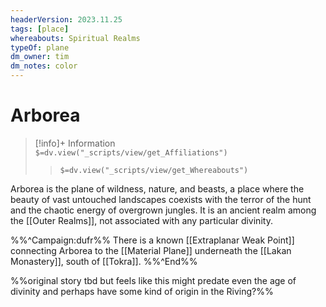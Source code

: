 ```yaml
---
headerVersion: 2023.11.25
tags: [place]
whereabouts: Spiritual Realms
typeOf: plane
dm_owner: tim
dm_notes: color
---
```

# Arborea
>[!info]+ Information  
> `$=dv.view("_scripts/view/get_Affiliations")`  
>> `$=dv.view("_scripts/view/get_Whereabouts")`

Arborea is the plane of wildness, nature, and beasts, a place where the beauty of vast untouched landscapes coexists with the terror of the hunt and the chaotic energy of overgrown jungles. It is an ancient realm among the [[Outer Realms]], not associated with any particular divinity.

%%^Campaign:dufr%%
There is a known [[Extraplanar Weak Point]] connecting Arborea to the [[Material Plane]] underneath the [[Lakan Monastery]], south of [[Tokra]].
%%^End%%

%%original story tbd but feels like this might predate even the age of divinity and perhaps have some kind of origin in the Riving?%%

